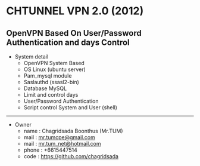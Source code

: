 ﻿ CHTUNNEL VPN 2.0 (2012)
============================================================================
 OpenVPN Based On User/Password Authentication and days Control 
----------------------------------------------------------------------------

+ System detail
  - OpenVPN System Based
  - OS Linux (ubuntu server)
  - Pam_mysql module
  - Saslauthd (ssasl2-bin)
  - Database MySQL
  - Limit and control days
  - User/Password Authentication
  - Script control System and User (shell)

----------------------------------------------------------------------------
+ Owner
  - name  : Chagridsada Boonthus (Mr.TUM)
  - mail  : mr.tumcpe@gmail.com
  - mail  : mr.tum_net@hotmail.com
  - phone : +6615447514
  - code  : https://github.com/chagridsada